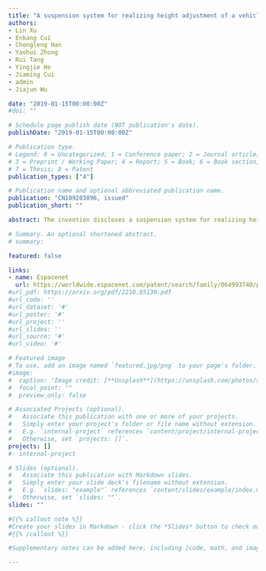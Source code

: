 ```yaml
---
title: "A suspension system for realizing height adjustment of a vehicle body"
authors:
- Lin Xu
- Enkang Cui
- Chengleng Han
- Yaohui Zhong
- Rui Tang
- Yingjie He
- Jiaming Cui
- admin
- Jiajun Wu

date: "2019-01-15T00:00:00Z"
#doi: ""

# Schedule page publish date (NOT publication's date).
publishDate: "2019-01-15T00:00:00Z"

# Publication type.
# Legend: 0 = Uncategorized; 1 = Conference paper; 2 = Journal article;
# 3 = Preprint / Working Paper; 4 = Report; 5 = Book; 6 = Book section;
# 7 = Thesis; 8 = Patent
publication_types: ["4"]

# Publication name and optional abbreviated publication name.
publication: "CN109203896, issued"
publication_short: ""

abstract: The invention discloses a suspension system for realizing height adjustment of a vehicle body. The system includes a mandrel and an adjustment chamber, the two ends of the mandrel are fixed to the body, the adjusting cavity sleeves the mandrel, and the left and right sides of the adjusting cavity are connected with blade shock absorbers. A longitudinal arm is connected to that outer end of the blade shock absorbers on the left and right sides. The blade shock absorber and a longitudinal arm sleeve the mandrel. A torsion bar spring is connected between the left blade shock absorber and the right side longitudinal arm and between the right blade shock absorber and the left side longitudinal arm respectively, the lower end of the longitudinal arm is used for connecting with the wheel, the adjusting cavity drives the blade shock absorbers on both sides to rotate, and the blade shock absorbers on both sides drive the corresponding longitudinal arms to rotate around the mandrel through the torsion bar spring. The system realizes the automatic adjustment of the height of the car body, has the function of damping the vibration of the car body, so that the car body platform can adapt to allkinds of complex terrain, and realize the functions of climbing, crossing ditches, mountain driving and so on.

# Summary. An optional shortened abstract.
# summary: 

featured: false

links:
- name: Espacenet
  url: https://worldwide.espacenet.com/patent/search/family/064993740/publication/CN109203896A?q=CN109203896
#url_pdf: https://arxiv.org/pdf/2210.05130.pdf
#url_code: ''
#url_dataset: '#'
#url_poster: '#'
#url_project: ''
#url_slides: ''
#url_source: '#'
#url_video: '#'

# Featured image
# To use, add an image named `featured.jpg/png` to your page's folder. 
#image:
#  caption: 'Image credit: [**Unsplash**](https://unsplash.com/photos/s9CC2SKySJM)'
#  focal_point: ""
#  preview_only: false

# Associated Projects (optional).
#   Associate this publication with one or more of your projects.
#   Simply enter your project's folder or file name without extension.
#   E.g. `internal-project` references `content/project/internal-project/index.md`.
#   Otherwise, set `projects: []`.
projects: []
#- internal-project

# Slides (optional).
#   Associate this publication with Markdown slides.
#   Simply enter your slide deck's filename without extension.
#   E.g. `slides: "example"` references `content/slides/example/index.md`.
#   Otherwise, set `slides: ""`.
slides: ""

#{{% callout note %}}
#Create your slides in Markdown - click the *Slides* button to check out the example.
#{{% /callout %}}

#Supplementary notes can be added here, including [code, math, and images](https://wowchemy.com/docs/writing-markdown-latex/).

---
```


